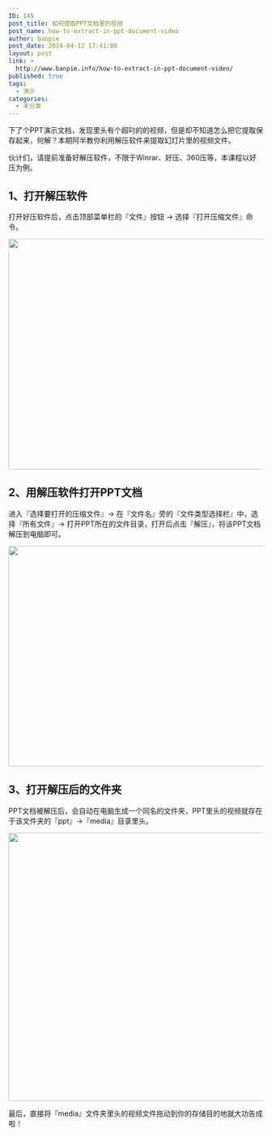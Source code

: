 ```yaml
---
ID: 145
post_title: 如何提取PPT文档里的视频
post_name: how-to-extract-in-ppt-document-video
author: banpie
post_date: 2014-04-12 17:41:00
layout: post
link: >
  http://www.banpie.info/how-to-extract-in-ppt-document-video/
published: true
tags:
  - 演示
categories:
  - 未分类
---
```

下了个PPT演示文档，发现里头有个超叼的的视频，但是却不知道怎么把它提取保存起来，何解？本期阿半教你利用解压软件来提取幻灯片里的视频文件。

伙计们，请提前准备好解压软件，不限于Winrar、好压、360压等，本课程以好压为例。

## **1、打开解压软件**

打开好压软件后，点击顶部菜单栏的『文件』按钮 -> 选择『打开压缩文件』命令。

<img class="alignnone size-full wp-image-722" src="http://www.banpie.info/wp-content/uploads/2018/11/0-13.png" width="620" height="456" alt="" />

## **2、用解压软件打开PPT文档**

进入『选择要打开的压缩文件』-> 在『文件名』旁的『文件类型选择栏』中，选择『所有文件』-> 打开PPT所在的文件目录，打开后点击『解压』，将该PPT文档解压到电脑即可。

<img class="alignnone size-full wp-image-723" src="http://www.banpie.info/wp-content/uploads/2018/11/0-34.jpg" width="620" height="436" alt="" />

## **3、打开解压后的文件夹**

PPT文档被解压后，会自动在电脑生成一个同名的文件夹，PPT里头的视频就存在于该文件夹的『ppt』->『media』目录里头。

<img class="alignnone size-full wp-image-724" src="http://www.banpie.info/wp-content/uploads/2018/11/0-35.jpg" width="620" height="530" alt="" />

最后，直接将『media』文件夹里头的视频文件拖动到你的存储目的地就大功告成啦！